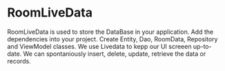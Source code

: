 # RoomLiveData
RoomLiveData is used to store the DataBase in your application.
Add the dependencies into your project.
Create Entity, Dao, RoomData, Repository and ViewModel classes.
We use Livedata to kepp our UI screeen up-to-date.
We can spontaniously insert, delete, update, retrieve the data or records.
